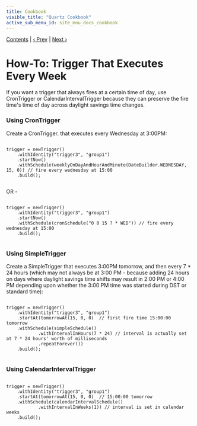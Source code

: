 ```yaml
---
title: Cookbook
visible_title: "Quartz Cookbook"
active_sub_menu_id: site_mnu_docs_cookbook
---
```

<div class="secNavPanel"><a href=".">Contents</a> | <a href="BiDailyTrigger.html">&lsaquo;&nbsp;Prev</a> | <a href="BiWeeklyTrigger.html">Next&nbsp;&rsaquo;</a></div>





# How-To: Trigger That Executes Every Week


If you want a trigger that always fires at a certain time of day, use CronTrigger or CalendarIntervalTrigger because
they can preserve the fire time's time of day across daylight savings time changes.


### Using CronTrigger

Create a CronTrigger. that executes every Wednesday at 3:00PM:

<pre class="prettyprint highlight"><code class="language-java" data-lang="java">
trigger = newTrigger()
    .withIdentity("trigger3", "group1")
    .startNow()
    .withSchedule(weeklyOnDayAndHourAndMinute(DateBuilder.WEDNESDAY, 15, 0)) // fire every wednesday at 15:00
    .build();

</code></pre>


OR -


<pre class="prettyprint highlight"><code class="language-java" data-lang="java">
trigger = newTrigger()
    .withIdentity("trigger3", "group1")
    .startNow()
    .withSchedule(cronSchedule("0 0 15 ? * WED")) // fire every wednesday at 15:00
    .build();

</code></pre>



### Using SimpleTrigger

Create a SimpleTrigger that executes 3:00PM tomorrow, and then every 7 * 24 hours (which may not always be at 3:00 PM -
because adding 24 hours on days where daylight savings time shifts may result in 2:00 PM or 4:00 PM depending upon
whether the 3:00 PM time was started during DST or standard time):


<pre class="prettyprint highlight"><code class="language-java" data-lang="java">
trigger = newTrigger()
    .withIdentity("trigger3", "group1")
    .startAt(tomorrowAt(15, 0, 0)  // first fire time 15:00:00 tomorrow
    .withSchedule(simpleSchedule()
            .withIntervalInHours(7 * 24) // interval is actually set at 7 * 24 hours' worth of milliseconds
            .repeatForever())
    .build();

</code></pre>


### Using CalendarIntervalTrigger


<pre class="prettyprint highlight"><code class="language-java" data-lang="java">
trigger = newTrigger()
    .withIdentity("trigger3", "group1")
    .startAt(tomorrowAt(15, 0, 0)  // 15:00:00 tomorrow
    .withSchedule(calendarIntervalSchedule()
            .withIntervalInWeeks(1)) // interval is set in calendar weeks
    .build();

</code></pre>
